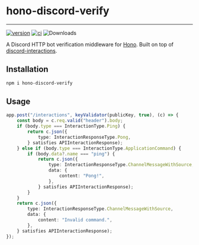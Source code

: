 # hono-discord-verify

---

[![version](https://img.shields.io/npm/v/hono-discord-verify.svg)](https://www.npmjs.com/package/hono-discord-verify)
[![ci](https://github.com/WhistlingZephyr/hono-discord-verify/actions/workflows/ci.yml/badge.svg)](https://github.com/WhistlingZephyr/hono-discord-verify/actions/workflows/ci.yaml)
![Downloads](https://img.shields.io/npm/dt/hono-discord-verify)

A Discord HTTP bot verification middleware for [Hono](https://hono.dev/). Built on top of [discord-interactions](https://www.npmjs.com/package/discord-interactions).

## Installation

```sh
npm i hono-discord-verify
```

## Usage

```ts
app.post("/interactions", keyValidator(publicKey, true), (c) => {
    const body = c.req.valid("header").body;
    if (body.type === InteractionType.Ping) {
        return c.json({
            type: InteractionResponseType.Pong,
        } satisfies APIInteractionResponse);
    } else if (body.type === InteractionType.ApplicationCommand) {
        if (body.data?.name === "ping") {
            return c.json({
                type: InteractionResponseType.ChannelMessageWithSource,
                data: {
                    content: "Pong!",
                },
            } satisfies APIInteractionResponse);
        }
    }
    return c.json({
        type: InteractionResponseType.ChannelMessageWithSource,
        data: {
            content: "Invalid command.",
        },
    } satisfies APIInteractionResponse);
});
```
